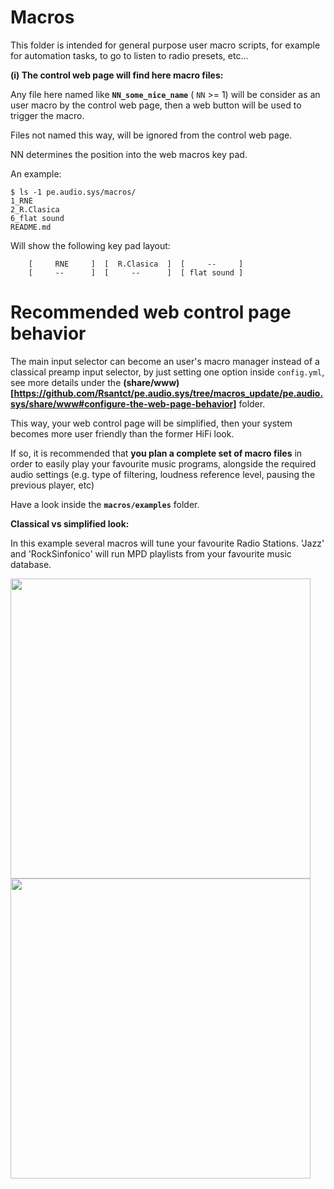 # Macros
This folder is intended for general purpose user macro scripts, for example for automation tasks,
to go to listen to radio presets, etc...

**(i) The control web page will find here macro files:**

Any file here named like **`NN_some_nice_name`** ( `NN` >= 1) will be consider as an user macro by the control web page, then a web button will be used to trigger the macro.

Files not named this way, will be ignored from the control web page.

NN determines the position into the web macros key pad.

An example:

```
$ ls -1 pe.audio.sys/macros/
1_RNE
2_R.Clasica
6_flat sound
README.md
```

Will show the following key pad layout:

```
    [     RNE     ]  [  R.Clasica  ]  [     --     ]
    [     --      ]  [     --      ]  [ flat sound ]
```

# Recommended web control page behavior

The main input selector can become an user's macro manager instead of a classical preamp input selector, by just setting one option inside `config.yml`, see more details under the **(share/www)[https://github.com/Rsantct/pe.audio.sys/tree/macros_update/pe.audio.sys/share/www#configure-the-web-page-behavior]** folder.

This way, your web control page will be simplified, then your system becomes more user friendly than the former HiFi look.

If so, it is recommended that **you plan a complete set of macro files** in order to easily play your favourite music programs, alongside the required audio settings (e.g. type of filtering, loudness reference level, pausing the previous player, etc)

Have a look inside the **`macros/examples`** folder.

**Classical vs simplified look:**

In this example several macros will tune your favourite Radio Stations. 'Jazz' and 'RockSinfonico' will run MPD playlists from your favourite music database.

<a href="url"><img src="https://github.com/Rsantct/pe.audio.sys/raw/macros_update/pe.audio.sys/doc/images/web%20inputs%20selector%20and%20macros%20buttons.png" align="center" width="480" ></a>
<a href="url"><img src="https://github.com/Rsantct/pe.audio.sys/raw/macros_update/pe.audio.sys/doc/images/web%20macros%20selector.png" align="center" width="480" ></a>
